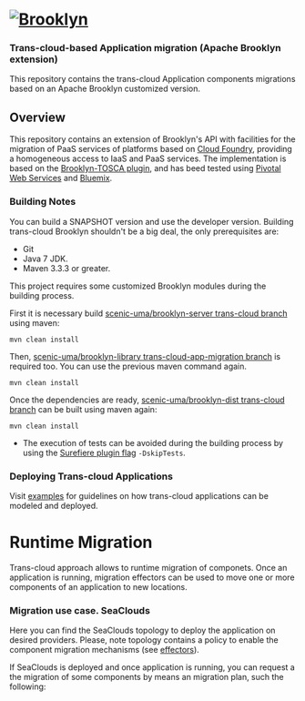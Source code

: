 
# [![**Brooklyn**](https://brooklyn.apache.org/style/img/apache-brooklyn-logo-244px-wide.png)](http://brooklyn.apache.org/)

### Trans-cloud-based Application migration  (Apache Brooklyn extension)

This repository contains the trans-cloud Application components migrations based on an Apache Brooklyn customized version.

## Overview

This repository contains an extension of Brooklyn's API with facilities for the migration of PaaS services of platforms based on [Cloud Foundry](https://www.cloudfoundry.org/), providing a homogeneous access to IaaS and PaaS services. The implementation is based on the [Brooklyn-TOSCA plugin](https://github.com/cloudsoft/brooklyn-tosca/), and has beed tested using [Pivotal Web Services](https://run.pivotal.io/) and [Bluemix](https://console.ng.bluemix.net/).

<!--  ##Running

 You can get the latest release of trans-cloud Brooklyn [here](https://github.com/kiuby88/brooklyn-dist/releases/download/apache-brooklyn-0.9.0-transcloud/brooklyn-trans-cloud-v0.1.0.zip).
 The installation and configuration process is as for the official distribution of Brooklyn. You can therefore follow the [official documentation](https://brooklyn.apache.org/v/latest/start/running.html) for installation and execution instructions.
-->
### Building Notes
You can build a SNAPSHOT version and use the developer version. Building trans-cloud Brooklyn shouldn't be a big deal, the only prerequisites are:
- Git
- Java 7 JDK.
- Maven 3.3.3 or greater.

This project requires some customized Brooklyn modules during the building process.

First it is necessary build [scenic-uma/brooklyn-server trans-cloud branch](https://github.com/scenic-uma/brooklyn-server/tree/trans-cloud) using maven:

    mvn clean install

Then, [scenic-uma/brooklyn-library trans-cloud-app-migration branch](https://github.com/scenic-uma/brooklyn-library/tree/trans-cloud-app-migration) is required too. You can use the previous maven command again.

    mvn clean install

Once the dependencies are ready, [scenic-uma/brooklyn-dist trans-cloud branch](https://github.com/scenic-uma/brooklyn-dist/tree/trans-cloud-app-migration) can be built using maven again:

    mvn clean install

* The execution of tests can be avoided during the building process by using the [Surefiere plugin flag](http://maven.apache.org/surefire/maven-surefire-plugin/examples/skipping-test.html) `-DskipTests`.

### Deploying Trans-cloud Applications
Visit [examples](https://github.com/scenic-uma/brooklyn-dist/tree/trans-cloud/trans-cloud-samples/README.md) for guidelines on how trans-cloud applications can be modeled and deployed.

# Runtime Migration
Trans-cloud approach allows to runtime migration of componets. Once an application is running, migration effectors can be used to move one or more components of an application to new locations.

### Migration use case. SeaClouds
Here you can find the SeaClouds topology to deploy the application on desired providers. Please, note topology contains a policy to enable the component migration mechanisms (see [effectors](https://brooklyn.apache.org/v/latest/blueprints/effectors.html)).

If SeaClouds is deployed and once application is running, you can request a the migration of some components by means an migration plan, such the following:



